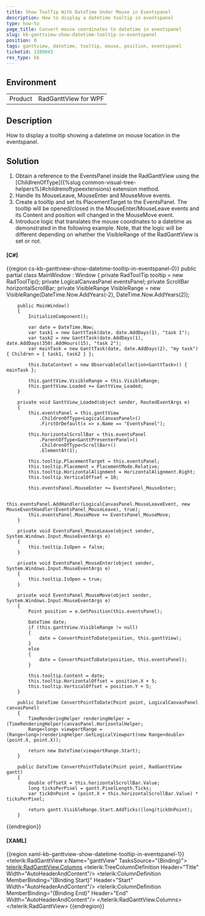 ```yaml
---
title: Show ToolTip With DateTime Under Mouse in Eventspanel
description: How to display a datetime tooltip in eventspanel
type: how-to
page_title: Convert mouse coordinates to datetime in eventspanel
slug: kb-ganttview-show-datetime-tooltip-in-eventspanel
position: 0
tags: ganttview, datetime, tooltip, mouse, position, eventspanel
ticketid: 1389043
res_type: kb
---
```


## Environment
<table>
	<tr>
		<td>Product</td>
		<td>RadGanttView for WPF</td>
	</tr>
</table>

## Description

How to display a tooltip showing a datetime on mouse location in the eventspanel.

## Solution

1. Obtain a reference to the EventsPanel inside the RadGanttView using the [ChildlrenOfType]({%slug common-visual-tree-helpers%}#childrenoftypeextensions) extension method. 
2. Handle its MouseLeave, MouseEnter and MouseMove events.  
3. Create a tooltip and set its PlacementTarget to the EventsPanel. The tooltip will be opened/closed in the MouseEnter/MouseLeave events and its Content and position will changed in the MouseMove event.
4. Introduce logic that translates the mouse coordinates to a datetime as demonstrated in the following example. Note, that the logic will be different depending on whether the VisibleRange of the RadGanttView is set or not.

#### __[C#]__
{{region cs-kb-ganttview-show-datetime-tooltip-in-eventspanel-0}}
	public partial class MainWindow : Window
    {
        private RadToolTip tooltip = new RadToolTip();
        private LogicalCanvasPanel eventsPanel;
        private ScrollBar horizontalScrollBar;
        private VisibleRange VisibleRange = new VisibleRange(DateTime.Now.AddYears(-2), DateTime.Now.AddYears(2));

        public MainWindow()
        {
            InitializeComponent();
            
            var date = DateTime.Now;
            var task1 = new GanttTask(date, date.AddDays(1), "task 1");
            var task2 = new GanttTask(date.AddDays(1), date.AddDays(350).AddHours(15), "task 2");
            var mainTask = new GanttTask(date, date.AddDays(2), "my task") { Children = { task1, task2 } };

            this.DataContext = new ObservableCollection<GanttTask>() { mainTask };

            this.ganttView.VisibleRange = this.VisibleRange;
            this.ganttView.Loaded += GanttView_Loaded;
        }
           
        private void GanttView_Loaded(object sender, RoutedEventArgs e)
        {
            this.eventsPanel = this.ganttView
                .ChildrenOfType<LogicalCanvasPanel>()
                .FirstOrDefault(x => x.Name == "EventsPanel");

            this.horizontalScrollBar = this.eventsPanel
                .ParentOfType<GanttPresenterPanel>()
                .ChildrenOfType<ScrollBar>()
                .ElementAt(1);
            
            this.tooltip.PlacementTarget = this.eventsPanel;
            this.tooltip.Placement = PlacementMode.Relative;
            this.tooltip.HorizontalAlignment = HorizontalAlignment.Right;
            this.tooltip.VerticalOffset = 10;

            this.eventsPanel.MouseEnter += EventsPanel_MouseEnter;

            this.eventsPanel.AddHandler(LogicalCanvasPanel.MouseLeaveEvent, new MouseEventHandler(EventsPanel_MouseLeave), true);
            this.eventsPanel.MouseMove += EventsPanel_MouseMove;            
        }

        private void EventsPanel_MouseLeave(object sender, System.Windows.Input.MouseEventArgs e)
        {
            this.tooltip.IsOpen = false;
        }
        
        private void EventsPanel_MouseEnter(object sender, System.Windows.Input.MouseEventArgs e)
        {
            this.tooltip.IsOpen = true;
        }

        private void EventsPanel_MouseMove(object sender, System.Windows.Input.MouseEventArgs e)
        {
            Point position = e.GetPosition(this.eventsPanel);

            DateTime date;
            if (this.ganttView.VisibleRange != null)
            {
                date = ConvertPointToDate(position, this.ganttView);
            }
            else
            {
                date = ConvertPointToDate(position, this.eventsPanel);
            }

            this.tooltip.Content = date;
            this.tooltip.HorizontalOffset = position.X + 5;
            this.tooltip.VerticalOffset = position.Y + 5;
        }

        public DateTime ConvertPointToDate(Point point, LogicalCanvasPanel canvasPanel)
        {
            TimeRenderingHelper renderingHelper = (TimeRenderingHelper)canvasPanel.HorizontalHelper;
            Range<long> viewportRange = (Range<long>)renderingHelper.GetLogicalViewport(new Range<double>(point.X, point.X));

            return new DateTime(viewportRange.Start);
        }

        public DateTime ConvertPointToDate(Point point, RadGanttView gantt)
        {            
            double offsetX = this.horizontalScrollBar.Value;
            long ticksPerPixel = gantt.PixelLength.Ticks;
            var tickOnPoint = (point.X + this.horizontalScrollBar.Value) * ticksPerPixel;

            return gantt.VisibleRange.Start.AddTicks((long)tickOnPoint);
        }
{{endregion}}

#### __[XAML]__
{{region xaml-kb-ganttview-show-datetime-tooltip-in-eventspanel-1}}
	<telerik:RadGanttView x:Name="ganttView" TasksSource="{Binding}">
            <telerik:RadGanttView.Columns>
                <telerik:TreeColumnDefinition Header="Title" Width="AutoHeaderAndContent"/>
                <telerik:ColumnDefinition MemberBinding="{Binding Start}" Header="Start" Width="AutoHeaderAndContent"/>
                <telerik:ColumnDefinition MemberBinding="{Binding End}" Header="End" Width="AutoHeaderAndContent"/>
            </telerik:RadGanttView.Columns>
        </telerik:RadGanttView>
{{endregion}}